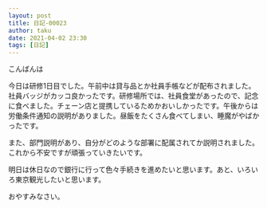 ```yaml
---
layout: post
title: 日記-00023
author: taku
date: 2021-04-02 23:30
tags: [日記]
---
```


こんばんは

今日は研修1日目でした。午前中は貸与品とか社員手帳などが配布されました。社員バッジがカッコ良かったです。研修場所では、社員食堂があったので、記念に食べました。チェーン店と提携しているためかおいしかったです。午後からは労働条件通知の説明がありました。昼飯をたくさん食べてしまい、睡魔がやばかったです。

また、部門説明があり、自分がどのような部署に配属されてか説明されました。これから不安ですが頑張っていきたいです。

明日は休日なので銀行に行って色々手続きを進めたいと思います。あと、いろいろ東京観光したいと思います。

おやすみなさい。
